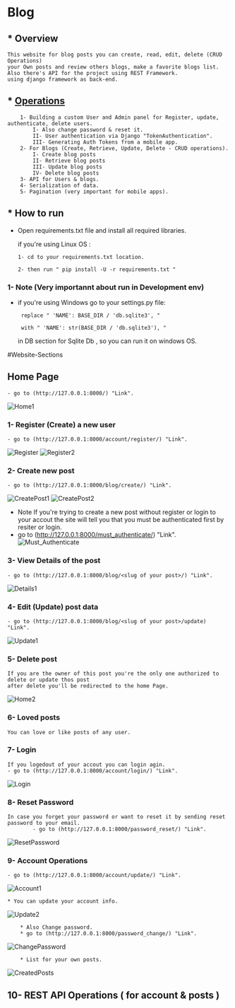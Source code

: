 # Blog
## * Overview
    This website for blog posts you can create, read, edit, delete (CRUD Operations) 
    your Own posts and review others blogs, make a favorite blogs list.
    Also there's API for the project using REST Framework.
    using django framework as back-end.

## * [Operations](#Website-Sections)
        1- Building a custom User and Admin panel for Register, update, authenticate, delete users. 
            I- Also change password & reset it.
            II- User authentication via Django "TokenAuthentication".
            III- Generating Auth Tokens from a mobile app.
        2- For Blogs (Create, Retrieve, Update, Delete - CRUD operations).
            I- Create blog posts
            II- Retrieve blog posts
            III- Update blog posts
            IV- Delete blog posts
        3- API for Users & blogs.
        4- Serialization of data.
        5- Pagination (very important for mobile apps).

## * How to run
  - Open requirements.txt file and install all required libraries.
    
    if you're using Linux OS :
    
        1- cd to your requirements.txt location.
      
        2- then run " pip install -U -r requirements.txt "

### 1- Note (Very importannt about run in Development env)
   - if you're using Windows go to your settings.py file:
   
          replace " 'NAME': BASE_DIR / 'db.sqlite3', "

          with " 'NAME': str(BASE_DIR / 'db.sqlite3'), "

      in DB section for Sqlite Db , so you can run it on windows OS.
 
#Website-Sections
## Home Page 
    - go to (http://127.0.0.1:8000/) "Link".
![Home1](https://user-images.githubusercontent.com/29886682/109367788-bbc03080-789f-11eb-9966-e1c2ffd26952.png)

### 1- Register (Create) a new user
    - go to (http://127.0.0.1:8000/account/register/) "Link".
![Register](https://user-images.githubusercontent.com/29886682/109367795-be228a80-789f-11eb-903d-bc381350d16f.png)
![Register2](https://user-images.githubusercontent.com/29886682/109367796-bebb2100-789f-11eb-9b50-69121918071a.png)

### 2- Create new post
    - go to (http://127.0.0.1:8000/blog/create/) "Link".
![CreatePost1](https://user-images.githubusercontent.com/29886682/109367782-b7941300-789f-11eb-8ba6-74bb6e43106e.png)
![CreatePost2](https://user-images.githubusercontent.com/29886682/109367783-b7941300-789f-11eb-8381-6fef0808ba9b.png)
   - Note
   If you're trying to create a new post without register or login to your accout 
    the site will tell you that you must be authenticated first by resiter or login.
   - go to (http://127.0.0.1:8000/must_authenticate/) "Link".
![Must_Authenticate](https://user-images.githubusercontent.com/29886682/109367794-be228a80-789f-11eb-8248-e668a1168fc7.PNG)

### 3- View Details of the post
    - go to (http://127.0.0.1:8000/blog/<slug of your post>/) "Link".
![Details1](https://user-images.githubusercontent.com/29886682/109367784-b82ca980-789f-11eb-9632-d178f2d1bb7f.png)

### 4- Edit (Update) post data
    - go to (http://127.0.0.1:8000/blog/<slug of your post>/update) "Link".
![Update1](https://user-images.githubusercontent.com/29886682/109367798-bf53b780-789f-11eb-8851-62cd29893384.png)

### 5- Delete post
    If you are the owner of this post you're the only one authorized to delete or update thos post
    after delete you'll be redirected to the home Page.
![Home2](https://user-images.githubusercontent.com/29886682/109367791-bc58c700-789f-11eb-8b9c-6582b389102a.png)

### 6- Loved posts
    You can love or like posts of any user.

### 7- Login
    If you logedout of your accout you can login agin.
    - go to (http://127.0.0.1:8000/account/login/) "Link".
![Login](https://user-images.githubusercontent.com/29886682/109367793-bd89f400-789f-11eb-8429-26321246c6a7.png)
 
### 8- Reset Password
    In case you forget your password or want to reset it by sending reset password to your email.
            - go to (http://127.0.0.1:8000/password_reset/) "Link".
![ResetPassword](https://user-images.githubusercontent.com/29886682/109367797-bf53b780-789f-11eb-951e-881b39557e55.png)

### 9- Account Operations
    - go to (http://127.0.0.1:8000/account/update/) "Link".
![Account1](https://user-images.githubusercontent.com/29886682/109367778-b662e600-789f-11eb-8ca6-dfce0a2ee077.png)

    * You can update your account info.
 ![Update2](https://user-images.githubusercontent.com/29886682/109367775-b531b900-789f-11eb-8905-0f1d21a3549f.png)
        
        * Also Change password.
        * go to (http://127.0.0.1:8000/password_change/) "Link".
![ChangePassword](https://user-images.githubusercontent.com/29886682/109367779-b6fb7c80-789f-11eb-9641-0510e5f06bc0.png)

        * List for your own posts.
![CreatedPosts](https://user-images.githubusercontent.com/29886682/109367781-b6fb7c80-789f-11eb-9f18-e6fc8c64f404.png)

 
 ## 10- REST API Operations ( for account & posts )
 

 


